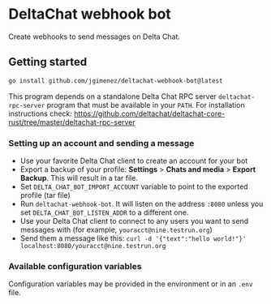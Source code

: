 # DeltaChat webhook bot

Create webhooks to send messages on Delta Chat.

## Getting started

```sh
go install github.com/jgimenez/deltachat-webhook-bot@latest
```

This program depends on a standalone Delta Chat RPC server `deltachat-rpc-server` program that must be available in your `PATH`. For installation instructions check: https://github.com/deltachat/deltachat-core-rust/tree/master/deltachat-rpc-server

### Setting up an account and sending a message
 * Use your favorite Delta Chat client to create an account for your bot
 * Export a backup of your profile: **Settings** > **Chats and media** > **Export Backup**. This will result in a tar file.
 * Set `DELTA_CHAT_BOT_IMPORT_ACCOUNT` variable to point to the exported profile (tar file)
 * Run `deltachat-webhook-bot`. It will listen on the address `:8080` unless you set `DELTA_CHAT_BOT_LISTEN_ADDR` to a different one.
 * Use your Delta Chat client to connect to any users you want to send messages with (for example, `youracct@nine.testrun.org`)
 * Send them a message like this: `curl -d '{"text":"hello world!"}' localhost:8080/youracct@nine.testrun.org`

### Available configuration variables

Configuration variables may be provided in the environment or in an `.env` file.